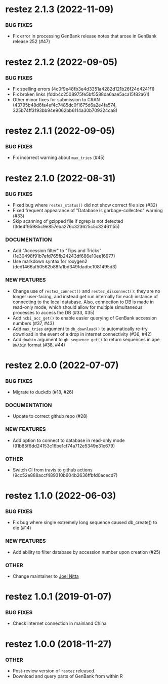 restez 2.1.3 (2022-11-09)
=========================

### BUG FIXES

* Fix error in processing GenBank release notes that arose in GenBank release 252 (#47) 

restez 2.1.2 (2022-09-05)
=========================

### BUG FIXES

* Fix spelling errors (4c0f9e48fb3e4d3351a4282d121b26f24d4241f1)
* Fix broken links (fddb4c2508975fe5bf5588da6aae5aca15f82a61)
* Other minor fixes for submission to CRAN (43795b48d6fa4ef4c7485dc0f1675d6a2e4fa574, 325b74ff3193bb94e9062bb6114a30b709324ca8)

restez 2.1.1 (2022-09-05)
=========================

### BUG FIXES

* Fix incorrect warning about `max_tries` (#45)

restez 2.1.0 (2022-08-31)
=========================

### BUG FIXES

* Fixed bug where `restez_status()` did not show correct file size (#32)
* Fixed frequent appearance of "Database is garbage-collected" warning (#33)
* Skip scanning of gzipped file if zgrep is not detected (3de4f95985c9e857eba276c323625c5c32461155)

### DOCUMENTATION
* Add "Accession filter" to "Tips and Tricks" (1e30498f91b7efd765fb24243df686e10ee16977)
* Use markdown syntax for roxygen2 (ded1466af50562b88fa1bd349fdadbc1081495d3)

### NEW FEATURES

* Change use of `restez_connect()` and `restez_disconnect()`: they are no longer user-facing, and instead get run internally for each instance of connecting to the local database. Also, connection to DB is made in read-only mode, which should allow for multiple simultaneous processes to access the DB (#33, #35)
* Add `ncbi_acc_get()` to enable easier querying of GenBank accession numbers (#37, #43)
* Add `max_tries` argument to `db_download()` to automatically re-try download in the event of a drop in internet connectivity (#36, #42)
* Add `dnabin` argument to `gb_sequence_get()` to return sequences in ape `DNAbin` format (#38, #44)

restez 2.0.0 (2022-07-07)
=========================

### BUG FIXES

* Migrate to duckdb (#18, #26)

### DOCUMENTATION

* Update to correct github repo (#28)

### NEW FEATURES

* Add option to connect to database in read-only mode (91b85f6dd24153c16be1cf74a712e5349e31c679)

### OTHER

* Switch CI from travis to github actions (9cc52e888accf489310b604b2636ffbfd0acecd7)

restez 1.1.0 (2022-06-03)
=========================

### BUG FIXES

* Fix bug where single extremely long sequence caused db_create() to die (#14)

### NEW FEATURES

* Add ability to filter database by accession number upon creation (#25)

### OTHER

* Change maintainer to [Joel Nitta](https://github.com/joelnitta)

restez 1.0.1 (2019-01-07)
=========================

### BUG FIXES

* Check internet connection in mainland China

restez 1.0.0 (2018-11-27)
=========================

### OTHER
* Post-review version of `restez` released.
* Download and query parts of GenBank from within R
